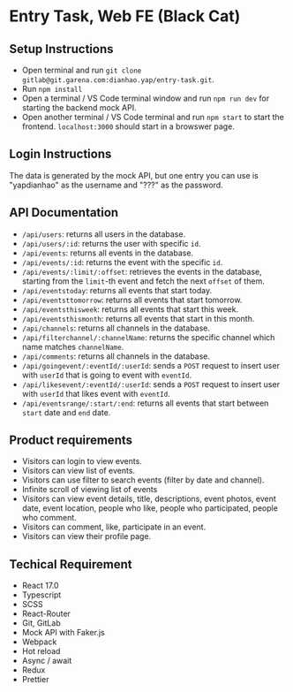 # Entry Task, Web FE (Black Cat)

## Setup Instructions

- Open terminal and run `git clone gitlab@git.garena.com:dianhao.yap/entry-task.git`.
- Run `npm install`
- Open a terminal / VS Code terminal window and run `npm run dev` for starting the backend mock API.
- Open another terminal / VS Code terminal and run `npm start` to start the frontend. `localhost:3000` should start in a browswer page.

## Login Instructions

The data is generated by the mock API, but one entry you can use is "yapdianhao" as the username and "???" as the password.

## API Documentation

- `/api/users`: returns all users in the database.
- `/api/users/:id`: returns the user with specific `id`.
- `/api/events`: returns all events in the database.
- `/api/events/:id`: returns the event with the specific `id`.
- `/api/events/:limit/:offset`: retrieves the events in the database, starting from the `limit`-th event and fetch the next `offset` of them.
- `/api/eventstoday`: returns all events that start today.
- `/api/eventsttomorrow`: returns all events that start tomorrow.
- `/api/eventsthisweek`: returns all events that start this week.
- `/api/eventsthismonth`: returns all events that start in this month.
- `/api/channels`: returns all channels in the database.
- `/api/filterchannel/:channelName`: returns the specific channel which name matches `channelName`.
- `/api/comments`: returns all channels in the database.
- `/api/goingevent/:eventId/:userId`: sends a `POST` request to insert user with `userId` that is going to event with `eventId`.
- `/api/likesevent/:eventId/:userId`: sends a `POST` request to insert user with `userId` that likes event with `eventId`.
- `/api/eventsrange/:start/:end`: returns all events that start between `start` date and `end` date.

## Product requirements

- Visitors can login to view events.
- Visitors can view list of events.
- Visitors can use filter to search events (filter by date and channel).
- Infinite scroll of viewing list of events
- Visitors can view event details, title, descriptions, event photos, event date, event location, people who like, people who participated, people who comment.
- Visitors can comment, like, participate in an event.
- Visitors can view their profile page.

## Techical Requirement

- React 17.0
- Typescript
- SCSS
- React-Router
- Git, GitLab
- Mock API with Faker.js
- Webpack
- Hot reload
- Async / await
- Redux
- Prettier
